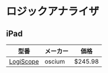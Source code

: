 # ロジックアナライザ


## iPad

| 型番　 | メーカー |価格| 
| -- | -- | -- | 
| [LogiScope ](https://www.oscium.com/logic-analyzers) |oscium | $245.98 |

